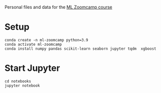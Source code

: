 Personal files and data for the [ML Zoomcamp course][1]

[1]: https://github.com/DataTalksClub/machine-learning-zoomcamp

# Setup
```
conda create -n ml-zoomcamp python=3.9
conda activate ml-zoomcamp
conda install numpy pandas scikit-learn seaborn jupyter tqdm  xgboost
```

# Start Jupyter 
```
cd notebooks
jupyter notebook
```

